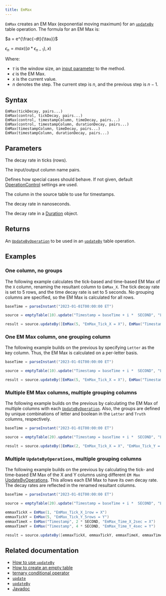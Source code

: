 ```yaml
---
title: EmMax
---
```


`EmMax` creates an EM Max (exponential moving maximum) for an [`updateBy`](./updateBy.md) table operation. The formula for an EM Max is:

$a = e^{\frac{-dt}{\tau}}$

$\epsilon_{n} = max((a * \epsilon_{n-1}), x)$

Where:

- $\tau$ is the window size, an [input parameter](#parameters) to the method.
- $\epsilon$ is the EM Max.
- $x$ is the current value.
- $n$ denotes the step. The current step is $n$, and the previous step is $n - 1$.

## Syntax

```
EmMax(tickDecay, pairs...)
EmMax(control, tickDecay, pairs...)
EmMax(control, timestampColumn, timeDecay, pairs...)
EmMax(control, timestampColumn, durationDecay, pairs...)
EmMax(timestampColumn, timeDecay, pairs...)
EmMax(timestampColumn, durationDecay, pairs...)
```

## Parameters

<ParamTable>
<Param name="tickDecay" type="double">

The decay rate in ticks (rows).

</Param>
<Param name="pairs" type="String...">

The input/output column name pairs.

</Param>
<Param name="control" type="OperationControl">

Defines how special cases should behave. If not given, default [OperationControl](./OperationControl.md) settings are used.

</Param>
<Param name="timestampColumn" type="String">

The column in the source table to use for timestamps.

</Param>
<Param name="timeDecay" type="long">

The decay rate in nanoseconds.

</Param>
<Param name="durationDecay" type="Duration">

The decay rate in a [Duration](https://docs.oracle.com/en/java/javase/17/docs/api/java.base/java/time/Duration.html) object.

</Param>
</ParamTable>

## Returns

An [`UpdateByOperation`](./updateBy.md#parameters) to be used in an [`updateBy`](./updateBy.md) table operation.

## Examples

### One column, no groups

The following example calculates the tick-based and time-based EM Max of the `X` column, renaming the resultant column to `EmMax_X`. The tick decay rate is set to 5 rows, and the time decay rate is set to 5 seconds. No grouping columns are specified, so the EM Max is calculated for all rows.

```groovy order=source,result
baseTime = parseInstant("2023-01-01T00:00:00 ET")

source = emptyTable(10).update("Timestamp = baseTime + i *  SECOND", "Letter = (i % 2 == 0) ? `A` : `B`", "X = randomInt(0,25)")

result = source.updateBy([EmMax(5, "EmMax_Tick_X = X"), EmMax("Timestamp", 5 * SECOND, "EmMax_Time_X = X")])
```

### One EM Max column, one grouping column

The following example builds on the previous by specifying `Letter` as the key column. Thus, the EM Max is calculated on a per-letter basis.

```groovy order=source,result
baseTime = parseInstant("2023-01-01T00:00:00 ET")

source = emptyTable(10).update("Timestamp = baseTime + i *  SECOND", "Letter = (i % 2 == 0) ? `A` : `B`", "X = randomInt(0,25)")

result = source.updateBy([EmMax(5, "EmMax_Tick_X = X"), EmMax("Timestamp", 5 * SECOND, "EmMax_Time_X = X")], "Letter")
```

### Multiple EM Max columns, multiple grouping columns

The following example builds on the previous by calculating the EM Max of multiple columns with each [`UpdateByOperation`](./updateBy.md#parameters). Also, the groups are defined by unique combinations of letter and boolean in the `Letter` and `Truth` columns, respectively.

```groovy order=source,result
baseTime = parseInstant("2023-01-01T00:00:00 ET")

source = emptyTable(20).update("Timestamp = baseTime + i *  SECOND", "Letter = (i % 2 == 0) ? `A` : `B`", "Truth = randomBool()", "X = randomInt(0, 25)", "Y = randomInt(0, 25)")

result = source.updateBy([EmMax(2, "EmMax_Tick_X = X", "EmMax_Tick_Y = Y"), EmMax("Timestamp", 3 * SECOND, "EmMax_Time_X = X", "EmMax_Time_Y = Y")], "Letter", "Truth")
```

### Multiple `UpdateByOperations`, multiple grouping columns

The following example builds on the previous by calculating the tick- and time-based EM Max of the X and Y columns using different `EM Max` [UpdateByOperations](./updateBy.md#parameters). This allows each EM Max to have its own decay rate. The decay rates are reflected in the renamed resultant columns.

```groovy order=source,result
baseTime = parseInstant("2023-01-01T00:00:00 ET")

source = emptyTable(20).update("Timestamp = baseTime + i *  SECOND", "Letter = (i % 2 == 0) ? `A` : `B`", "Truth = randomBool()", "X = randomInt(0, 25)", "Y = randomInt(0, 25)")

emmaxTickX = EmMax(1, "EmMax_Tick_X_1row = X")
emmaxTickY = EmMax(5, "EmMax_Tick_Y_5rows = Y")
emmaxTimeX = EmMax("Timestamp", 2 * SECOND, "EmMax_Time_X_2sec = X")
emmaxTimeY = EmMax("Timestamp", 4 * SECOND, "EmMax_Time_Y_4sec = Y")

result = source.updateBy([emmaxTickX, emmaxTickY, emmaxTimeX, emmaxTimeY], "Letter", "Truth")
```

## Related documentation

- [How to use `updateBy`](../../../how-to-guides/rolling-aggregations.md)
- [How to create an empty table](../../../how-to-guides/new-and-empty-table.md#emptytable)
- [ternary conditional operator](../../../how-to-guides/ternary-if-how-to.md)
- [`update`](../select/update.md)
- [`updateBy`](./updateBy.md)
- [Javadoc](https://deephaven.io/core/javadoc/io/deephaven/api/updateby/UpdateByOperation.html#EmMax(double,java.lang.String...))
